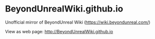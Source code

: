 # BeyondUnrealWiki.github.io
Unofficial mirror of BeyondUnreal Wiki (https://wiki.beyondunreal.com/)
  
View as web page: http://BeyondUnrealWiki.github.io

